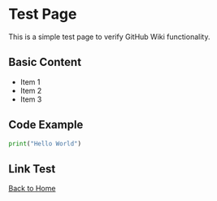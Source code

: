 # Test Page

This is a simple test page to verify GitHub Wiki functionality.

## Basic Content

- Item 1
- Item 2
- Item 3

## Code Example

```python
print("Hello World")
```

## Link Test

[Back to Home](Home)
